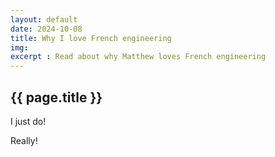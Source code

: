 ```yaml
---
layout: default
date: 2024-10-08
title: Why I love French engineering
img: 
excerpt : Read about why Matthew loves French engineering
---
```

## {{ page.title }}

I just do!

Really!
